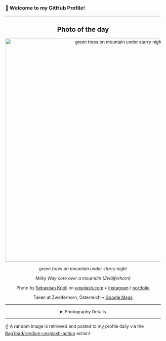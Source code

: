 ### 👋 Welcome to my GitHub Profile!

----
<div align="center">

## Photo of the day
  
  <a href="https://unsplash.com/photos/green-trees-on-mountain-under-starry-night-ABn7axqKIgI"><img width="720" src="https://images.unsplash.com/photo-1620680548354-c38a14704b1c?crop=entropy&cs=tinysrgb&fit=max&fm=jpg&ixid=M3w1OTQ0OTd8MHwxfHJhbmRvbXx8fHx8fHx8fDE3NjAwNzY2OTd8&ixlib=rb-4.1.0&q=80&w=1080" alt="green trees on mountain under starry night"></a>
  
  <em>green trees on mountain under starry night</em>
  
  <em>Milky Way core over a mountain (Zwölferhorn)</em>

  Photo by [Sebastian Knoll](https://sebastianknoll.net/) on [unsplash.com](https://unsplash.com/) • [Instagram](https://instagram.com/sebastianknoll) / [portfolio](https://sebastianknoll.net/)
  
  Taken at Zwölferhorn, Österreich • [Google Maps](https://www.google.com/maps/search/?api=1&query=47.733333,13.35)
  
  ---
  
<details>
<summary>Photography Details</summary>
  
| Parameter     | Value |
| ------------- | ----- |
| Camera Model  | null |
| Exposure Time | null |
| Aperture      | null |
| Focal Length  | null |
| ISO           | null |
| Location      | Zwölferhorn, Österreich (Österreich) |
| Coordinates   | Latitude 47.733333, Longitude 13.35 |

</details>

</div>

----

☝️ A random image is retrieved and posted to my profile daily via the [BagToad/random-unsplash-action](https://github.com/BagToad/random-unsplash-action) action!

